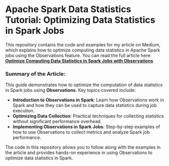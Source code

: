 # Apache Spark Data Statistics Tutorial: Optimizing Data Statistics in Spark Jobs

This repository contains the code and examples for my article on Medium, which explains how to optimize computing data statistics in Apache Spark jobs using the Observations feature. You can read the full article here:  
[**Optimize Computing Data Statistics in Spark Jobs with Observations**](https://medium.com/@suffyan.asad1/optimize-computing-data-statistics-in-spark-jobs-with-observations-5f4d25fdd2e)

### Summary of the Article:

This guide demonstrates how to optimize the computation of data statistics in Spark jobs using **Observations**. Key topics covered include:

- **Introduction to Observations in Spark**: Learn how Observations work in Spark and how they can be used to capture data statistics during job execution.
- **Optimizing Data Collection**: Practical techniques for collecting statistics without significant performance overhead.
- **Implementing Observations in Spark Jobs**: Step-by-step examples of how to use Observations to collect metrics and analyze Spark job performance.

The code in this repository allows you to follow along with the examples in the article and provides hands-on experience in using Observations to optimize data statistics in Spark.

